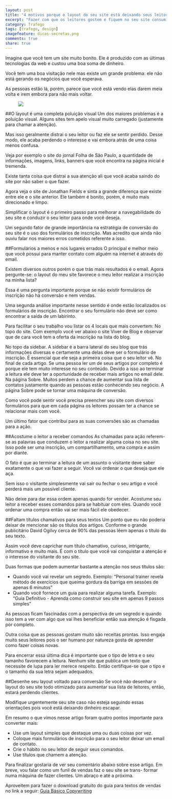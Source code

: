 ```yaml
---
layout: post
title: "4 motivos porque o layout do seu site está deixando seus leitores irem embora"
excerpt: "Fazer com que os leitores gostem e fiquem no seu site consumindo seu conteúdo exige muito esforço. Com estas 4 dicas você vai aumentar e muito sua chance de sucesso."
category: Trafego
tags: [trafego, design]
imagefeature: dicas-secretas.png
comments: true
share: true
---
```


Imagine que você tem um site muito bonito. Ele é produzido com as últimas tecnologias da web e custou uma boa soma de dinheiro.

Você tem uma boa visitação nele mas existe um grande problema: ele não está gerando os negócios que você esperava.

As pessoas estão lá, porém, parece que você está vendo elas darem meia volta e irem embora para não mais voltar.

<figure>
	<a href="{{ site.url }}/images/saida.jpg"><img src="{{ site.url }}/images/saida.jpg"></a>
</figure>

##O layout é uma completa poluição visual
Um dos maiores problemas é a poluição visual. Alguns sites tem apelo visual muito carregado (justamente para chamar a atenção).

Mas isso geralmente distrai o seu leitor ou faz ele se sentir perdido. Desse modo, ele acaba perdendo o interesse e vai embora atrás de uma coisa menos confusa.

Veja por exemplo o site do jornal Folha de São Paulo, a quantidade de informações, imagens, links, banners que você encontra na página inicial é tremenda.

Existe tanta coisa que distrai a sua atenção ali que você acaba saindo do site por não saber o que fazer.

Agora veja o site de Jonathan Fields e sinta a grande diferença que existe entre ele e o site anterior. Ele também é bonito, porém, é muito mais direcionado e limpo.

Simplificar o layout é o primeiro passo para melhorar a navegabilidade do seu site e conduzir o seu leitor para onde você deseja.

Um segundo fator de grande importância na estratégia de conversão do seu site é o uso dos formulários de inscrição. Mas acredito que ainda não ouviu falar nos maiores erros cometidos referente a isso.

##Formulários a menos e nos lugares errados
O principal e melhor meio que você possui para manter contato com alguém na internet é através do email.

Existem diversos outros porém o que trás mais resultados é o email. Agora pergunte-se: o layout do meu site favorece o meu leitor realizar a inscrição na minha lista?

Essa é uma pergunta importante porque se não existir formulários de inscrição não há conversão e nem vendas.

Uma segunda análise importante nesse sentido é onde estão localizados os formulários de inscrição. Encontrar o seu formulário não deve ser como encontrar a saída de um labirinto.

Para facilitar o seu trabalho vou listar os 4 locais que mais convertem:
No topo do site. Com exemplo você ver abaixo o site Viver de Blog e observar que de cara você tem a oferta da inscrição na lista do blog.

No topo da sidebar. A sidebar é a barra lateral do seu blog que trás informações diversas e certamente uma delas deve ser o formulário de inscrição. É essencial que ele seja a primeira coisa que o seu leitor vê.
No final de cada artigo. Se uma pessoa ler um de seus artigos por completo é porque ele tem muito interesse no seu conteúdo. Devido a isso ao terminar a leitura ele deve ter a oportunidade de receber mais artigos no email dele.
Na página Sobre. Muitos perdem a chance de aumentar sua lista de contatos justamente quando as pessoas estão conhecendo seu negócio. A página Sobre pode se tornar uma máquina de conversão.

Como você pode sentir você precisa preencher seu site com diversos formulários para que em cada página os leitores possam ter a chance se relacionar mais com você.

Um último fator que contribui para as suas conversões são as chamadas para a ação.

##Acostume o leitor a receber comandos
As chamadas para ação referem-se as palavras que conduzem o leitor a realizar alguma coisa no seu site. Isso pode ser uma inscrição, um compartilhamento, uma compra e assim por diante.

O fato é que ao terminar a leitura de um assunto o visitante deve saber exatamente o que vai fazer a seguir. Você vai ordenar o que deseja que ele aça.

Sem isso o visitante simplesmente vai sair ou fechar o seu artigo e você perderá mais um possível cliente.

Não deixe para dar essa ordem apenas quando for vender. Acostume seu leitor a receber esses comandos para se habituar com eles. Quando você ordenar uma compra então vai ser mais fácil ele obedecer.

##Faltam títulos chamativos para seus textos
Um ponto que eu não poderia deixar de mencionar são os títulos dos artigos. Conforme o grande publicitário David Ogilvy cerca de 90% das pessoas lêem apenas o título do seu texto. 


Assim você deve caprichar num título chamativo, curioso, intrigante, informativo e muito mais. É com o título que você vai conquistar a atenção e o interesse do visitante do seu site.

Duas formas que podem aumentar bastante a atenção nos seus títulos são:
* Quando você vai revelar um segredo. Exemplo: “Personal trainer revela método de exercícios que queima gordura da barriga em sessões de apenas 6 minutos”
* Quando você fornece um guia para realizar alguma tarefa. Exemplo: “Guia Definitivo - Aprenda como construir seu site em apenas 9 passos simples”

As pessoas ficam fascinadas com a perspectiva de um segredo e quando isso tem a ver com algo que vai lhes beneficiar então sua atenção é fisgada por completo.

Outra coisa que as pessoas gostam muito são receitas prontas. Isso engaja muito seus leitores pois o ser humano por natureza gosta de aprender como fazer coisas novas.

Para encerrar essa última dica é importante que o tipo de letra e  o seu tamanho favorecem a leitura. Nenhum site que publica um texto que necessite de lupa para ler merece respeito. Então certifique-se que o tipo e o tamanho da sua letra sejam adequados.

##Desenhe seu layout voltado para conversão
Se você não desenhar o layout do seu site todo otimizado para aumentar sua lista de leitores, então, estará perdendo clientes.

Modifique urgentemente seu site caso não esteja seguindo essas orientações pois você está deixando dinheiro escapar.

Em resumo o que vimos nesse artigo foram quatro pontos importante para converter mais:

* Use um layout simples que destaque uma ou duas coisas por vez.
* Coloque mais formulários de inscrição para o seu leitor deixar um email de contato.
* Crie o hábito no seu leitor de seguir seus comandos.
* Use títulos que chamem a atenção.

Para finalizar gostaria de ver seu comentário abaixo sobre esse artigo. Em breve, vou falar como um funil de vendas faz o seu site se trans-
formar numa máquina de fazer clientes.
Um abraço e até a próxima.

Aproveitem para fazer o download gratuito do guia para textos de vendas no link a seguir: [Guia Básico Copywriting](http://eepurl.com/0PRvb "Baixe gratuitamente o seu Guia Básico Copywriting")
